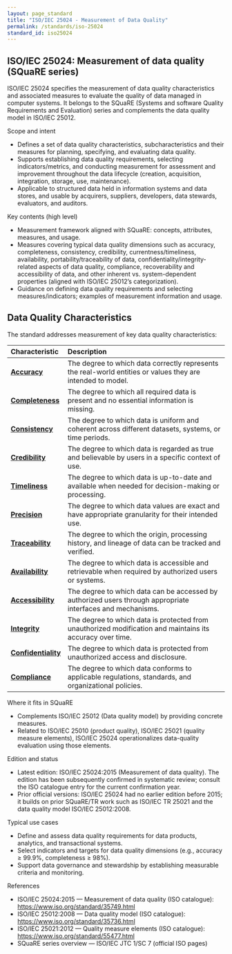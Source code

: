 ```yaml
---
layout: page_standard
title: "ISO/IEC 25024 - Measurement of Data Quality"
permalink: /standards/iso-25024
standard_id: iso25024
---
```


## ISO/IEC 25024: Measurement of data quality (SQuaRE series)

ISO/IEC 25024 specifies the measurement of data quality characteristics and associated measures to evaluate the quality of data managed in computer systems. It belongs to the SQuaRE (Systems and software Quality Requirements and Evaluation) series and complements the data quality model in ISO/IEC 25012.

Scope and intent
- Defines a set of data quality characteristics, subcharacteristics and their measures for planning, specifying, and evaluating data quality.
- Supports establishing data quality requirements, selecting indicators/metrics, and conducting measurement for assessment and improvement throughout the data lifecycle (creation, acquisition, integration, storage, use, maintenance).
- Applicable to structured data held in information systems and data stores, and usable by acquirers, suppliers, developers, data stewards, evaluators, and auditors.

Key contents (high level)
- Measurement framework aligned with SQuaRE: concepts, attributes, measures, and usage.
- Measures covering typical data quality dimensions such as accuracy, completeness, consistency, credibility, currentness/timeliness, availability, portability/traceability of data, confidentiality/integrity-related aspects of data quality, compliance, recoverability and accessibility of data, and other inherent vs. system-dependent properties (aligned with ISO/IEC 25012’s categorization).
- Guidance on defining data quality requirements and selecting measures/indicators; examples of measurement information and usage.

## Data Quality Characteristics

The standard addresses measurement of key data quality characteristics:

| Characteristic | Description |
|:--- |:--- |
| **[Accuracy](/qualities/accuracy)** | The degree to which data correctly represents the real-world entities or values they are intended to model. |
| **[Completeness](/qualities/completeness)** | The degree to which all required data is present and no essential information is missing. |
| **[Consistency](/qualities/consistency)** | The degree to which data is uniform and coherent across different datasets, systems, or time periods. |
| **[Credibility](/qualities/credibility)** | The degree to which data is regarded as true and believable by users in a specific context of use. |
| **[Timeliness](/qualities/timeliness)** | The degree to which data is up-to-date and available when needed for decision-making or processing. |
| **[Precision](/qualities/precision)** | The degree to which data values are exact and have appropriate granularity for their intended use. |
| **[Traceability](/qualities/traceability)** | The degree to which the origin, processing history, and lineage of data can be tracked and verified. |
| **[Availability](/qualities/availability)** | The degree to which data is accessible and retrievable when required by authorized users or systems. |
| **[Accessibility](/qualities/accessibility)** | The degree to which data can be accessed by authorized users through appropriate interfaces and mechanisms. |
| **[Integrity](/qualities/integrity)** | The degree to which data is protected from unauthorized modification and maintains its accuracy over time. |
| **[Confidentiality](/qualities/confidentiality)** | The degree to which data is protected from unauthorized access and disclosure. |
| **[Compliance](/qualities/compliance)** | The degree to which data conforms to applicable regulations, standards, and organizational policies. |

Where it fits in SQuaRE
- Complements ISO/IEC 25012 (Data quality model) by providing concrete measures.
- Related to ISO/IEC 25010 (product quality), ISO/IEC 25021 (quality measure elements), ISO/IEC 25024 operationalizes data-quality evaluation using those elements.

Edition and status
- Latest edition: ISO/IEC 25024:2015 (Measurement of data quality). The edition has been subsequently confirmed in systematic review; consult the ISO catalogue entry for the current confirmation year.
- Prior official versions: ISO/IEC 25024 had no earlier edition before 2015; it builds on prior SQuaRE/TR work such as ISO/IEC TR 25021 and the data quality model ISO/IEC 25012:2008.

Typical use cases
- Define and assess data quality requirements for data products, analytics, and transactional systems.
- Select indicators and targets for data quality dimensions (e.g., accuracy ≥ 99.9%, completeness ≥ 98%).
- Support data governance and stewardship by establishing measurable criteria and monitoring.

References
- ISO/IEC 25024:2015 — Measurement of data quality (ISO catalogue): https://www.iso.org/standard/35749.html
- ISO/IEC 25012:2008 — Data quality model (ISO catalogue): https://www.iso.org/standard/35736.html
- ISO/IEC 25021:2012 — Quality measure elements (ISO catalogue): https://www.iso.org/standard/55477.html
- SQuaRE series overview — ISO/IEC JTC 1/SC 7 (official ISO pages)

